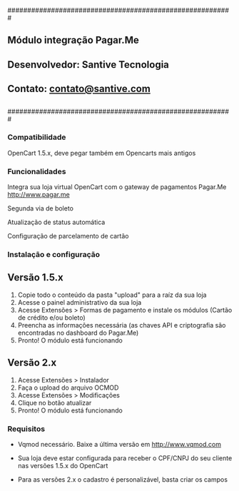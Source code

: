 #########################################################
##          Módulo integração Pagar.Me                 ##
##          Desenvolvedor: Santive Tecnologia          ##
##          Contato: contato@santive.com               ##
##                                                     ##
#########################################################

### Compatibilidade

 OpenCart 1.5.x, deve pegar também em Opencarts mais antigos

### Funcionalidades

 Integra sua loja virtual OpenCart com o gateway de pagamentos Pagar.Me http://www.pagar.me

 Segunda via de boleto

 Atualização de status automática
 
 Configuração de parcelamento de cartão



### Instalação e configuração
## Versão 1.5.x
1. Copie todo o conteúdo da pasta "upload" para a raíz da sua loja
2. Acesse o painel administrativo da sua loja
3. Acesse Extensões > Formas de pagamento e instale os módulos (Cartão de crédito e/ou boleto)
4. Preencha as informações necessária (as chaves API e criptografia são encontradas no dashboard do Pagar.Me)
5. Pronto! O módulo está funcionando

## Versão 2.x
1. Acesse Extensões > Instalador
2. Faça o upload do arquivo OCMOD
3. Acesse Extensões > Modificações
4. Clique no botão atualizar
5. Pronto! O módulo está funcionando

### Requisitos

- Vqmod necessário. Baixe a última versão em http://www.vqmod.com

- Sua loja deve estar configurada para receber o CPF/CNPJ do seu cliente nas versões 1.5.x do OpenCart

- Para as versões 2.x o cadastro é personalizável, basta criar os campos